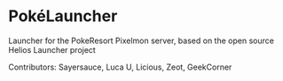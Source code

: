 # PokéLauncher
Launcher for the PokeResort Pixelmon server, based on the open source Helios Launcher project

Contributors: Sayersauce, Luca U, Licious, Zeot, GeekCorner
